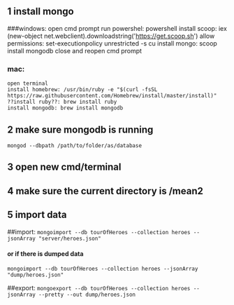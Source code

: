 
## 1 install mongo
###windows: 
    open cmd prompt
    run powershel: powershell
    install scoop: iex (new-object net.webclient).downloadstring('https://get.scoop.sh')
    allow permissions: set-executionpolicy unrestricted -s cu
    install mongo: scoop install mongodb
    close and reopen cmd prompt
### mac: 
    open terminal
    install homebrew: /usr/bin/ruby -e "$(curl -fsSL https://raw.githubusercontent.com/Homebrew/install/master/install)"
    ??install ruby??: brew install ruby
    install mongodb: brew install mongodb

## 2 make sure mongodb is running
    mongod --dbpath /path/to/folder/as/database
## 3 open new cmd/terminal    
## 4 make sure the current directory is /mean2

## 5 import data
##import:
`mongoimport --db tourOfHeroes --collection heroes --jsonArray "server/heroes.json"`
#### or if there is dumped data
`mongoimport --db tourOfHeroes --collection heroes --jsonArray "dump/heroes.json"`

##export:
`mongoexport --db tourOfHeroes --collection heroes --jsonArray --pretty --out dump/heroes.json`

